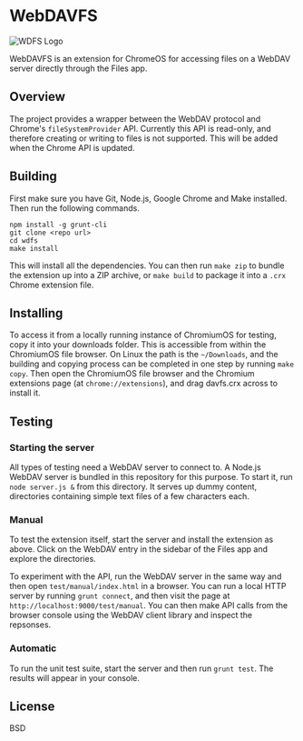# WebDAVFS

![WDFS Logo](ext/icon/128.png "WDFS Logo")

WebDAVFS is an extension for ChromeOS for accessing files on a WebDAV server directly through the Files app.

## Overview

The project provides a wrapper between the WebDAV protocol and Chrome's `fileSystemProvider` API. Currently this API is read-only, and therefore creating or writing to files is not supported. This will be added when the Chrome API is updated.

## Building

First make sure you have Git, Node.js, Google Chrome and Make installed. Then run the following commands.

```
npm install -g grunt-cli
git clone <repo url>
cd wdfs
make install
```

This will install all the dependencies. You can then run `make zip` to bundle the extension up into a ZIP archive, or `make build` to package it into a `.crx` Chrome extension file.

## Installing

To access it from a locally running instance of ChromiumOS for testing, copy it into your downloads folder. This is accessible from within the ChromiumOS file browser. On Linux the path is the `~/Downloads`, and the building and copying process can be completed in one step by running `make copy`. Then open the ChromiumOS file browser and the Chromium extensions page (at `chrome://extensions`), and drag davfs.crx across to install it.

## Testing

### Starting the server

All types of testing need a WebDAV server to connect to. A Node.js WebDAV server is bundled in this repository for this purpose. To start it, run `node server.js &` from this directory. It serves up dummy content, directories containing simple text files of a few characters each.

### Manual

To test the extension itself, start the server and install the extension as above. Click on the WebDAV entry in the sidebar of the Files app and explore the directories.

To experiment with the API, run the WebDAV server in the same way and then open `test/manual/index.html` in a browser. You can run a local HTTP server by running `grunt connect`, and then visit the page at `http://localhost:9000/test/manual`. You can then make API calls from the browser console using the WebDAV client library and inspect the repsonses.

### Automatic

To run the unit test suite, start the server and then run `grunt test`. The results will appear in your console.

## License

BSD

